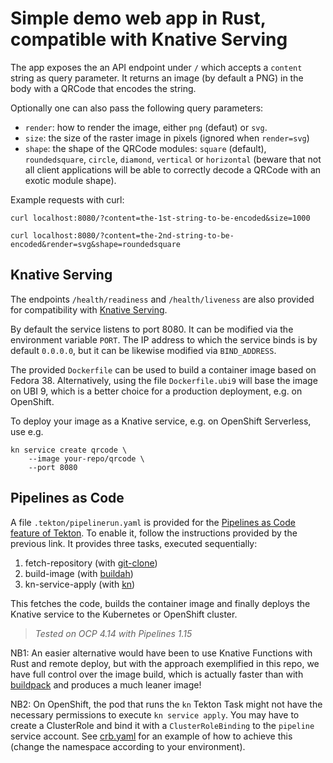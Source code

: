 # Simple demo web app in Rust, compatible with Knative Serving

The app exposes the an API endpoint under `/` which accepts a `content` string as query parameter. It returns an image (by default a PNG) in the body with a QRCode that encodes the string.

Optionally one can also pass the following query parameters:

* `render`: how to render the image, either `png` (defaut) or `svg`.
* `size`: the size of the raster image in pixels (ignored when `render=svg`)
* `shape`: the shape of the QRCode modules: `square` (default), `roundedsquare`, `circle`, `diamond`, `vertical` or `horizontal` 
  (beware that not all client applications will be able to correctly decode a QRCode with an exotic module shape).

Example requests with curl:

```none
curl localhost:8080/?content=the-1st-string-to-be-encoded&size=1000

curl localhost:8080/?content=the-2nd-string-to-be-encoded&render=svg&shape=roundedsquare
```

## Knative Serving

The endpoints `/health/readiness` and `/health/liveness` are also provided for compatibility with [Knative Serving](https://knative.dev/docs/serving/).

By default the service listens to port 8080. It can be modified via the environment variable `PORT`.
The IP address to which the service binds is by default `0.0.0.0`, but it can be likewise modified via `BIND_ADDRESS`.

The provided `Dockerfile` can be used to build a container image based on Fedora 38. 
Alternatively, using the file `Dockerfile.ubi9` will base the image on UBI 9, 
which is a better choice for a production deployment, e.g. on OpenShift.

To deploy your image as a Knative service, e.g. on OpenShift Serverless, use e.g.

```none
kn service create qrcode \
    --image your-repo/qrcode \
    --port 8080 
```

## Pipelines as Code

A file `.tekton/pipelinerun.yaml` is provided for the [Pipelines as Code feature of Tekton](https://pipelinesascode.com/). 
To enable it, follow the instructions provided by the previous link. It provides three tasks, executed sequentially:

1. fetch-repository (with [git-clone](https://hub.tekton.dev/tekton/task/git-clone))
2. build-image (with [buildah](https://hub.tekton.dev/tekton/task/buildah))
3. kn-service-apply (with [kn](https://hub.tekton.dev/tekton/task/kn))

This fetches the code, builds the container image and finally deploys the Knative service 
to the Kubernetes or OpenShift cluster.

> _Tested on OCP 4.14 with Pipelines 1.15_

NB1: An easier alternative would have been to use Knative Functions with Rust and remote deploy, but with the approach exemplified in this repo, we have full control over the image build, which is actually faster than with [buildpack](https://github.com/paketo-community/rust-dist) and produces a much leaner image!

NB2: On OpenShift, the pod that runs the `kn` Tekton Task might not have the necessary permissions to execute `kn service apply`. You may have to create a ClusterRole and bind it with a `ClusterRoleBinding` to the `pipeline` service account. 
See [crb.yaml](crb.yaml) for an example of how to achieve this (change the namespace according to your environment).